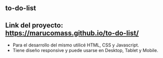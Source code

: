 to-do-list
---
Link del proyecto: https://marucomass.github.io/to-do-list/
---
- Para el desarrollo del mismo utilicé HTML, CSS y Javascript. 
- Tiene diseño responsive y puede usarse en Desktop, Tablet y Mobile.
